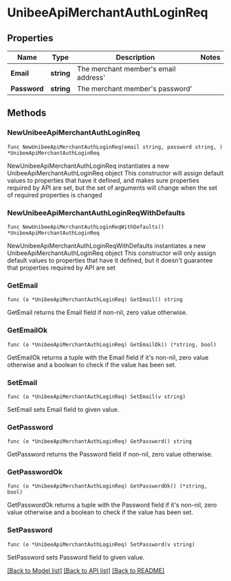 # UnibeeApiMerchantAuthLoginReq

## Properties

Name | Type | Description | Notes
------------ | ------------- | ------------- | -------------
**Email** | **string** | The merchant member&#39;s email address&#39; | 
**Password** | **string** | The merchant member&#39;s password&#39; | 

## Methods

### NewUnibeeApiMerchantAuthLoginReq

`func NewUnibeeApiMerchantAuthLoginReq(email string, password string, ) *UnibeeApiMerchantAuthLoginReq`

NewUnibeeApiMerchantAuthLoginReq instantiates a new UnibeeApiMerchantAuthLoginReq object
This constructor will assign default values to properties that have it defined,
and makes sure properties required by API are set, but the set of arguments
will change when the set of required properties is changed

### NewUnibeeApiMerchantAuthLoginReqWithDefaults

`func NewUnibeeApiMerchantAuthLoginReqWithDefaults() *UnibeeApiMerchantAuthLoginReq`

NewUnibeeApiMerchantAuthLoginReqWithDefaults instantiates a new UnibeeApiMerchantAuthLoginReq object
This constructor will only assign default values to properties that have it defined,
but it doesn't guarantee that properties required by API are set

### GetEmail

`func (o *UnibeeApiMerchantAuthLoginReq) GetEmail() string`

GetEmail returns the Email field if non-nil, zero value otherwise.

### GetEmailOk

`func (o *UnibeeApiMerchantAuthLoginReq) GetEmailOk() (*string, bool)`

GetEmailOk returns a tuple with the Email field if it's non-nil, zero value otherwise
and a boolean to check if the value has been set.

### SetEmail

`func (o *UnibeeApiMerchantAuthLoginReq) SetEmail(v string)`

SetEmail sets Email field to given value.


### GetPassword

`func (o *UnibeeApiMerchantAuthLoginReq) GetPassword() string`

GetPassword returns the Password field if non-nil, zero value otherwise.

### GetPasswordOk

`func (o *UnibeeApiMerchantAuthLoginReq) GetPasswordOk() (*string, bool)`

GetPasswordOk returns a tuple with the Password field if it's non-nil, zero value otherwise
and a boolean to check if the value has been set.

### SetPassword

`func (o *UnibeeApiMerchantAuthLoginReq) SetPassword(v string)`

SetPassword sets Password field to given value.



[[Back to Model list]](../README.md#documentation-for-models) [[Back to API list]](../README.md#documentation-for-api-endpoints) [[Back to README]](../README.md)


